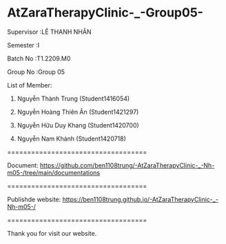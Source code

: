 AtZaraTherapyClinic-_-Group05-
===================================

Supervisor :LÊ THANH NHÂN

Semester :I

Batch No :T1.2209.M0

Group No :Group 05

List of Member:

1. Nguyễn Thành Trung (Student1416054)

2. Nguyễn Hoàng Thiên Ân (Student1421297)

3. Nguyễn Hữu Duy Khang (Student1420700)

4. Nguyễn Nam Khánh (Student1420718)

===================================

Document: https://github.com/ben1108trung/-AtZaraTherapyClinic-_-Nh-m05-/tree/main/documentations

===================================

Publishde website: https://ben1108trung.github.io/-AtZaraTherapyClinic-_-Nh-m05-/

=================================== 

Thank you for visit our website.
